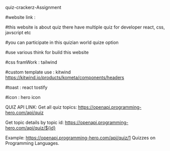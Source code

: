 quiz-crackerz-Assignment

#website link :

#this website is about quiz there have multiple quiz for developer react, css, javscript etc

#you can participate in this quizian world quize option

#use various think for build this website

#css framWork : tailwind

#custom template use : kitwind https://kitwind.io/products/kometa/components/headers

#toast : react tostify

#icon : hero icon

QUIZ API LINK:
Get all quiz topics: https://openapi.programming-hero.com/api/quiz

Get topic details by topic id: https://openapi.programming-hero.com/api/quiz/${id}

Example: https://openapi.programming-hero.com/api/quiz/1
Quizzes on Programming Languages.

